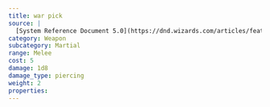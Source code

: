 ```yaml
---
title: war pick
source: |
  [System Reference Document 5.0](https://dnd.wizards.com/articles/features/systems-reference-document-srd)
category: Weapon
subcategory: Martial
range: Melee
cost: 5
damage: 1d8
damage_type: piercing
weight: 2
properties:
---
```


